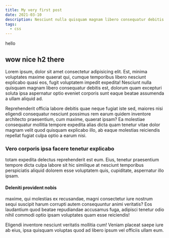 ```yaml
---
title: My very first post
date: 2021-03-10
description: Nesciunt nulla quisquam magnam libero consequatur debitis est, dolorum quam excepturi soluta
tags:
  - css
---
```


hello

## wow nice h2 there

Lorem ipsum, dolor sit amet consectetur adipisicing elit. Est, minima voluptates maxime quaerat qui, cumque temporibus libero nesciunt explicabo quasi eos, fugit voluptatem impedit expedita! Nesciunt nulla quisquam magnam libero consequatur debitis est, dolorum quam excepturi soluta ipsa aspernatur optio eveniet corporis sunt eaque beatae assumenda a ullam aliquid ad.

Reprehenderit officia labore debitis quae neque fugiat iste sed, maiores nisi eligendi consequatur nesciunt possimus rem earum quidem inventore architecto praesentium, cum maxime, quaerat ipsam? Ea molestiae consequatur mollitia tempore expedita alias dicta quam tenetur vitae dolor magnam velit quod quisquam explicabo illo, ab eaque molestias reiciendis repellat fugiat culpa optio a earum nisi.

### Vero corporis ipsa facere tenetur explicabo

totam expedita delectus reprehenderit est eum. Eius, tenetur praesentium tempore dicta culpa labore sit hic similique at nesciunt temporibus perspiciatis aliquid dolorem esse voluptatem quis, cupiditate, aspernatur illo ipsam.

#### Deleniti provident nobis

maxime, qui molestias ex recusandae, magni consectetur iure nostrum sequi suscipit harum corrupti autem consequuntur animi veritatis? Eos laudantium quod beatae repudiandae accusamus fuga, adipisci tenetur odio nihil commodi optio ipsam voluptates quam esse reiciendis!

Eligendi inventore nesciunt veritatis mollitia cum! Veniam placeat saepe iure ab eius, ipsa quisquam voluptas quod ad libero ipsum vel officiis ullam eum.
